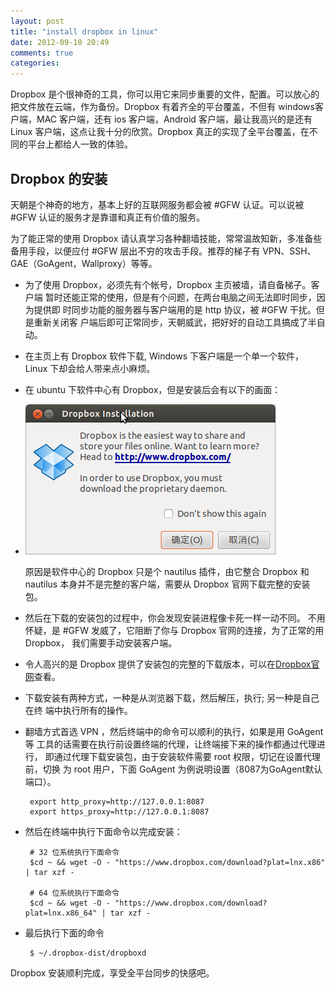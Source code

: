 ```yaml
---
layout: post
title: "install dropbox in linux"
date: 2012-09-10 20:49
comments: true
categories: 
---
```


Dropbox 是个很神奇的工具，你可以用它来同步重要的文件，配置。可以放心的把文件放在云端，作为备份。Dropbox 有着齐全的平台覆盖，不但有 windows客户端，MAC 客户端，还有 ios 客户端，Android 客户端，最让我高兴的是还有 Linux 客户端，这点让我十分的欣赏。Dropbox 真正的实现了全平台覆盖，在不同的平台上都给人一致的体验。

## Dropbox 的安装

天朝是个神奇的地方，基本上好的互联网服务都会被 #GFW 认证。可以说被 #GFW 认证的服务才是靠谱和真正有价值的服务。

为了能正常的使用 Dropbox 请认真学习各种翻墙技能，常常温故知新，多准备些备用手段，以便应付 #GFW 层出不穷的攻击手段。推荐的梯子有 VPN、SSH、GAE（GoAgent，Wallproxy）等等。

 * 为了使用 Dropbox，必须先有个帐号，Dropbox 主页被墙，请自备梯子。客户端
   暂时还能正常的使用，但是有个问题，在两台电脑之间无法即时同步，因为提供即
   时同步功能的服务器与客户端用的是 http 协议，被 #GFW 干扰。但是重新关闭客
   户端后即可正常同步，天朝威武，把好好的自动工具搞成了半自动。

 * 在主页上有 Dropbox 软件下载, Windows 下客户端是一个单一个软件，Linux
   下却会给人带来点小麻烦。

 * 在 ubuntu 下软件中心有 Dropbox，但是安装后会有以下的画面：
 * ![](/images/dropbox-error.png  "dropbox error")

   原因是软件中心的 Dropbox 只是个 nautilus 插件，由它整合 Dropbox 和 nautilus
   本身并不是完整的客户端，需要从 Dropbox 官网下载完整的安装包。

 * 然后在下载的安装包的过程中，你会发现安装进程像卡死一样一动不同。
   不用怀疑，是 #GFW 发威了，它阻断了你与 Dropbox 官网的连接，为了正常的用 Dropbox，
   我们需要手动安装客户端。

 * 令人高兴的是 Dropbox 提供了安装包的完整的下载版本，可以在[Dropbox官网](https://www.dropbox.com/install?os=lnx)查看。

 * 下载安装有两种方式，一种是从浏览器下载，然后解压，执行; 另一种是自己在终
   端中执行所有的操作。

 * 翻墙方式首选 VPN ，然后终端中的命令可以顺利的执行，如果是用 GoAgent 等
   工具的话需要在执行前设置终端的代理，让终端接下来的操作都通过代理进行，
   即通过代理下载安装包，由于安装软件需要 root 权限，切记在设置代理前，切换
   为 root 用户，下面 GoAgent 为例说明设置（8087为GoAgent默认端口）。

        export http_proxy=http://127.0.0.1:8087   
        export https_proxy=http://127.0.0.1:8087   

 * 然后在终端中执行下面命令以完成安装：

        # 32 位系统执行下面命令
        $cd ~ && wget -O - "https://www.dropbox.com/download?plat=lnx.x86" | tar xzf -

        # 64 位系统执行下面命令
        $cd ~ && wget -O - "https://www.dropbox.com/download?plat=lnx.x86_64" | tar xzf -

 * 最后执行下面的命令

        $ ~/.dropbox-dist/dropboxd


Dropbox 安装顺利完成，享受全平台同步的快感吧。	
